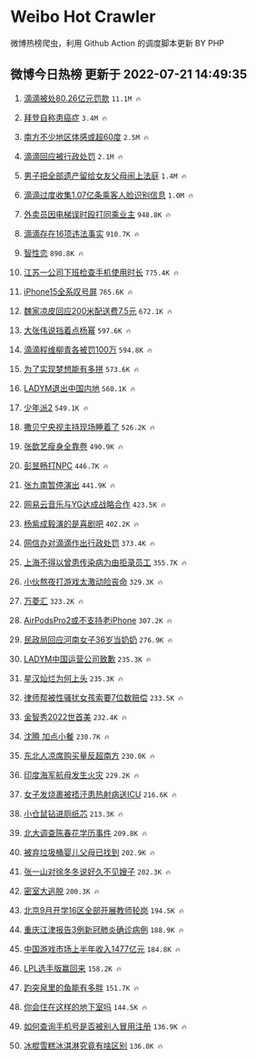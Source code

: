 # Weibo Hot Crawler 



微博热榜爬虫，利用 Github Action 的调度脚本更新 BY PHP 


## 微博今日热榜 更新于 2022-07-21 14:49:35 
1. [滴滴被处80.26亿元罚款](https://s.weibo.com/weibo?q=%23%E6%BB%B4%E6%BB%B4%E8%A2%AB%E5%A4%8480.26%E4%BA%BF%E5%85%83%E7%BD%9A%E6%AC%BE%23&Refer=top) `11.1M 🔥` 

1. [拜登自称患癌症](https://s.weibo.com/weibo?q=%23%E6%8B%9C%E7%99%BB%E8%87%AA%E7%A7%B0%E6%82%A3%E7%99%8C%E7%97%87%23&Refer=top) `3.4M 🔥` 

1. [南方不少地区体感或超60度](https://s.weibo.com/weibo?q=%23%E5%8D%97%E6%96%B9%E4%B8%8D%E5%B0%91%E5%9C%B0%E5%8C%BA%E4%BD%93%E6%84%9F%E6%88%96%E8%B6%8560%E5%BA%A6%23&Refer=top) `2.5M 🔥` 

1. [滴滴回应被行政处罚](https://s.weibo.com/weibo?q=%23%E6%BB%B4%E6%BB%B4%E5%9B%9E%E5%BA%94%E8%A2%AB%E8%A1%8C%E6%94%BF%E5%A4%84%E7%BD%9A%23&Refer=top) `2.1M 🔥` 

1. [男子把全部遗产留给女友父母闹上法庭](https://s.weibo.com/weibo?q=%23%E7%94%B7%E5%AD%90%E6%8A%8A%E5%85%A8%E9%83%A8%E9%81%97%E4%BA%A7%E7%95%99%E7%BB%99%E5%A5%B3%E5%8F%8B%E7%88%B6%E6%AF%8D%E9%97%B9%E4%B8%8A%E6%B3%95%E5%BA%AD%23&Refer=top) `1.4M 🔥` 

1. [滴滴过度收集1.07亿条乘客人脸识别信息](https://s.weibo.com/weibo?q=%23%E6%BB%B4%E6%BB%B4%E8%BF%87%E5%BA%A6%E6%94%B6%E9%9B%861.07%E4%BA%BF%E6%9D%A1%E4%B9%98%E5%AE%A2%E4%BA%BA%E8%84%B8%E8%AF%86%E5%88%AB%E4%BF%A1%E6%81%AF%23&Refer=top) `1.0M 🔥` 

1. [外卖员因电梯误时殴打同乘业主](https://s.weibo.com/weibo?q=%23%E5%A4%96%E5%8D%96%E5%91%98%E5%9B%A0%E7%94%B5%E6%A2%AF%E8%AF%AF%E6%97%B6%E6%AE%B4%E6%89%93%E5%90%8C%E4%B9%98%E4%B8%9A%E4%B8%BB%23&Refer=top) `948.8K 🔥` 

1. [滴滴存在16项违法事实](https://s.weibo.com/weibo?q=%23%E6%BB%B4%E6%BB%B4%E5%AD%98%E5%9C%A816%E9%A1%B9%E8%BF%9D%E6%B3%95%E4%BA%8B%E5%AE%9E%23&Refer=top) `910.7K 🔥` 

1. [智性恋](https://s.weibo.com/weibo?q=%23%E6%99%BA%E6%80%A7%E6%81%8B%23&Refer=top) `890.8K 🔥` 

1. [江苏一公司下班检查手机使用时长](https://s.weibo.com/weibo?q=%23%E6%B1%9F%E8%8B%8F%E4%B8%80%E5%85%AC%E5%8F%B8%E4%B8%8B%E7%8F%AD%E6%A3%80%E6%9F%A5%E6%89%8B%E6%9C%BA%E4%BD%BF%E7%94%A8%E6%97%B6%E9%95%BF%23&Refer=top) `775.4K 🔥` 

1. [iPhone15全系叹号屏](https://s.weibo.com/weibo?q=%23iPhone15%E5%85%A8%E7%B3%BB%E5%8F%B9%E5%8F%B7%E5%B1%8F%23&Refer=top) `765.6K 🔥` 

1. [魏家凉皮回应200米配送费7.5元](https://s.weibo.com/weibo?q=%23%E9%AD%8F%E5%AE%B6%E5%87%89%E7%9A%AE%E5%9B%9E%E5%BA%94200%E7%B1%B3%E9%85%8D%E9%80%81%E8%B4%B97.5%E5%85%83%23&Refer=top) `672.1K 🔥` 

1. [大张伟说挡着点杨幂](https://s.weibo.com/weibo?q=%23%E5%A4%A7%E5%BC%A0%E4%BC%9F%E8%AF%B4%E6%8C%A1%E7%9D%80%E7%82%B9%E6%9D%A8%E5%B9%82%23&Refer=top) `597.6K 🔥` 

1. [滴滴程维柳青各被罚100万](https://s.weibo.com/weibo?q=%23%E6%BB%B4%E6%BB%B4%E7%A8%8B%E7%BB%B4%E6%9F%B3%E9%9D%92%E5%90%84%E8%A2%AB%E7%BD%9A100%E4%B8%87%23&Refer=top) `594.8K 🔥` 

1. [为了实现梦想能有多拼](https://s.weibo.com/weibo?q=%23%E4%B8%BA%E4%BA%86%E5%AE%9E%E7%8E%B0%E6%A2%A6%E6%83%B3%E8%83%BD%E6%9C%89%E5%A4%9A%E6%8B%BC%23&Refer=top) `573.6K 🔥` 

1. [LADYM退出中国内地](https://s.weibo.com/weibo?q=%23LADYM%E9%80%80%E5%87%BA%E4%B8%AD%E5%9B%BD%E5%86%85%E5%9C%B0%23&Refer=top) `560.1K 🔥` 

1. [少年派2](https://s.weibo.com/weibo?q=%23%E5%B0%91%E5%B9%B4%E6%B4%BE2%23&Refer=top) `549.1K 🔥` 

1. [撒贝宁央视主持现场睡着了](https://s.weibo.com/weibo?q=%23%E6%92%92%E8%B4%9D%E5%AE%81%E5%A4%AE%E8%A7%86%E4%B8%BB%E6%8C%81%E7%8E%B0%E5%9C%BA%E7%9D%A1%E7%9D%80%E4%BA%86%23&Refer=top) `526.2K 🔥` 

1. [张歆艺瘦身全靠卷](https://s.weibo.com/weibo?q=%23%E5%BC%A0%E6%AD%86%E8%89%BA%E7%98%A6%E8%BA%AB%E5%85%A8%E9%9D%A0%E5%8D%B7%23&Refer=top) `490.9K 🔥` 

1. [彭昱畅打NPC](https://s.weibo.com/weibo?q=%23%E5%BD%AD%E6%98%B1%E7%95%85%E6%89%93NPC%23&Refer=top) `446.7K 🔥` 

1. [张九南暂停演出](https://s.weibo.com/weibo?q=%23%E5%BC%A0%E4%B9%9D%E5%8D%97%E6%9A%82%E5%81%9C%E6%BC%94%E5%87%BA%23&Refer=top) `441.9K 🔥` 

1. [网易云音乐与YG达成战略合作](https://s.weibo.com/weibo?q=%23%E7%BD%91%E6%98%93%E4%BA%91%E9%9F%B3%E4%B9%90%E4%B8%8EYG%E8%BE%BE%E6%88%90%E6%88%98%E7%95%A5%E5%90%88%E4%BD%9C%23&Refer=top) `423.5K 🔥` 

1. [杨紫成毅演的是喜剧吧](https://s.weibo.com/weibo?q=%23%E6%9D%A8%E7%B4%AB%E6%88%90%E6%AF%85%E6%BC%94%E7%9A%84%E6%98%AF%E5%96%9C%E5%89%A7%E5%90%A7%23&Refer=top) `402.2K 🔥` 

1. [网信办对滴滴作出行政处罚](https://s.weibo.com/weibo?q=%23%E7%BD%91%E4%BF%A1%E5%8A%9E%E5%AF%B9%E6%BB%B4%E6%BB%B4%E4%BD%9C%E5%87%BA%E8%A1%8C%E6%94%BF%E5%A4%84%E7%BD%9A%23&Refer=top) `373.4K 🔥` 

1. [上海不得以曾患传染病为由拒录员工](https://s.weibo.com/weibo?q=%23%E4%B8%8A%E6%B5%B7%E4%B8%8D%E5%BE%97%E4%BB%A5%E6%9B%BE%E6%82%A3%E4%BC%A0%E6%9F%93%E7%97%85%E4%B8%BA%E7%94%B1%E6%8B%92%E5%BD%95%E5%91%98%E5%B7%A5%23&Refer=top) `355.7K 🔥` 

1. [小伙熬夜打游戏太激动险丧命](https://s.weibo.com/weibo?q=%23%E5%B0%8F%E4%BC%99%E7%86%AC%E5%A4%9C%E6%89%93%E6%B8%B8%E6%88%8F%E5%A4%AA%E6%BF%80%E5%8A%A8%E9%99%A9%E4%B8%A7%E5%91%BD%23&Refer=top) `329.3K 🔥` 

1. [万菱汇](https://s.weibo.com/weibo?q=%E4%B8%87%E8%8F%B1%E6%B1%87&Refer=top) `323.2K 🔥` 

1. [AirPodsPro2或不支持老iPhone](https://s.weibo.com/weibo?q=%23AirPodsPro2%E6%88%96%E4%B8%8D%E6%94%AF%E6%8C%81%E8%80%81iPhone%23&Refer=top) `307.2K 🔥` 

1. [民政局回应河南女子36岁当奶奶](https://s.weibo.com/weibo?q=%23%E6%B0%91%E6%94%BF%E5%B1%80%E5%9B%9E%E5%BA%94%E6%B2%B3%E5%8D%97%E5%A5%B3%E5%AD%9036%E5%B2%81%E5%BD%93%E5%A5%B6%E5%A5%B6%23&Refer=top) `276.9K 🔥` 

1. [LADYM中国运营公司致歉](https://s.weibo.com/weibo?q=%23LADYM%E4%B8%AD%E5%9B%BD%E8%BF%90%E8%90%A5%E5%85%AC%E5%8F%B8%E8%87%B4%E6%AD%89%23&Refer=top) `235.3K 🔥` 

1. [星汉灿烂为何上头](https://s.weibo.com/weibo?q=%23%E6%98%9F%E6%B1%89%E7%81%BF%E7%83%82%E4%B8%BA%E4%BD%95%E4%B8%8A%E5%A4%B4%23&Refer=top) `235.3K 🔥` 

1. [律师帮被性骚扰女孩索要7位数赔偿](https://s.weibo.com/weibo?q=%23%E5%BE%8B%E5%B8%88%E5%B8%AE%E8%A2%AB%E6%80%A7%E9%AA%9A%E6%89%B0%E5%A5%B3%E5%AD%A9%E7%B4%A2%E8%A6%817%E4%BD%8D%E6%95%B0%E8%B5%94%E5%81%BF%23&Refer=top) `233.5K 🔥` 

1. [金智秀2022世首美](https://s.weibo.com/weibo?q=%23%E9%87%91%E6%99%BA%E7%A7%802022%E4%B8%96%E9%A6%96%E7%BE%8E%23&Refer=top) `232.4K 🔥` 

1. [沈腾 加点小餐](https://s.weibo.com/weibo?q=%E6%B2%88%E8%85%BE%20%E5%8A%A0%E7%82%B9%E5%B0%8F%E9%A4%90&Refer=top) `230.7K 🔥` 

1. [东北人凉席购买量反超南方](https://s.weibo.com/weibo?q=%23%E4%B8%9C%E5%8C%97%E4%BA%BA%E5%87%89%E5%B8%AD%E8%B4%AD%E4%B9%B0%E9%87%8F%E5%8F%8D%E8%B6%85%E5%8D%97%E6%96%B9%23&Refer=top) `230.0K 🔥` 

1. [印度海军航母发生火灾](https://s.weibo.com/weibo?q=%23%E5%8D%B0%E5%BA%A6%E6%B5%B7%E5%86%9B%E8%88%AA%E6%AF%8D%E5%8F%91%E7%94%9F%E7%81%AB%E7%81%BE%23&Refer=top) `229.2K 🔥` 

1. [女子发烧裹被捂汗患热射病送ICU](https://s.weibo.com/weibo?q=%23%E5%A5%B3%E5%AD%90%E5%8F%91%E7%83%A7%E8%A3%B9%E8%A2%AB%E6%8D%82%E6%B1%97%E6%82%A3%E7%83%AD%E5%B0%84%E7%97%85%E9%80%81ICU%23&Refer=top) `216.6K 🔥` 

1. [小仓鼠钻进厕纸芯](https://s.weibo.com/weibo?q=%23%E5%B0%8F%E4%BB%93%E9%BC%A0%E9%92%BB%E8%BF%9B%E5%8E%95%E7%BA%B8%E8%8A%AF%23&Refer=top) `213.3K 🔥` 

1. [北大调查陈春花学历事件](https://s.weibo.com/weibo?q=%23%E5%8C%97%E5%A4%A7%E8%B0%83%E6%9F%A5%E9%99%88%E6%98%A5%E8%8A%B1%E5%AD%A6%E5%8E%86%E4%BA%8B%E4%BB%B6%23&Refer=top) `209.8K 🔥` 

1. [被弃垃圾桶婴儿父母已找到](https://s.weibo.com/weibo?q=%23%E8%A2%AB%E5%BC%83%E5%9E%83%E5%9C%BE%E6%A1%B6%E5%A9%B4%E5%84%BF%E7%88%B6%E6%AF%8D%E5%B7%B2%E6%89%BE%E5%88%B0%23&Refer=top) `202.9K 🔥` 

1. [张一山对徐冬冬说好久不见嫂子](https://s.weibo.com/weibo?q=%23%E5%BC%A0%E4%B8%80%E5%B1%B1%E5%AF%B9%E5%BE%90%E5%86%AC%E5%86%AC%E8%AF%B4%E5%A5%BD%E4%B9%85%E4%B8%8D%E8%A7%81%E5%AB%82%E5%AD%90%23&Refer=top) `202.3K 🔥` 

1. [密室大逃脱](https://s.weibo.com/weibo?q=%E5%AF%86%E5%AE%A4%E5%A4%A7%E9%80%83%E8%84%B1&Refer=top) `200.3K 🔥` 

1. [北京9月开学16区全部开展教师轮岗](https://s.weibo.com/weibo?q=%23%E5%8C%97%E4%BA%AC9%E6%9C%88%E5%BC%80%E5%AD%A616%E5%8C%BA%E5%85%A8%E9%83%A8%E5%BC%80%E5%B1%95%E6%95%99%E5%B8%88%E8%BD%AE%E5%B2%97%23&Refer=top) `194.5K 🔥` 

1. [重庆江津报告3例新冠肺炎确诊病例](https://s.weibo.com/weibo?q=%23%E9%87%8D%E5%BA%86%E6%B1%9F%E6%B4%A5%E6%8A%A5%E5%91%8A3%E4%BE%8B%E6%96%B0%E5%86%A0%E8%82%BA%E7%82%8E%E7%A1%AE%E8%AF%8A%E7%97%85%E4%BE%8B%23&Refer=top) `188.9K 🔥` 

1. [中国游戏市场上半年收入1477亿元](https://s.weibo.com/weibo?q=%23%E4%B8%AD%E5%9B%BD%E6%B8%B8%E6%88%8F%E5%B8%82%E5%9C%BA%E4%B8%8A%E5%8D%8A%E5%B9%B4%E6%94%B6%E5%85%A51477%E4%BA%BF%E5%85%83%23&Refer=top) `184.8K 🔥` 

1. [LPL选手版赢回来](https://s.weibo.com/weibo?q=%23LPL%E9%80%89%E6%89%8B%E7%89%88%E8%B5%A2%E5%9B%9E%E6%9D%A5%23&Refer=top) `158.2K 🔥` 

1. [趵突泉里的鱼能有多胖](https://s.weibo.com/weibo?q=%23%E8%B6%B5%E7%AA%81%E6%B3%89%E9%87%8C%E7%9A%84%E9%B1%BC%E8%83%BD%E6%9C%89%E5%A4%9A%E8%83%96%23&Refer=top) `151.7K 🔥` 

1. [你会住在这样的地下室吗](https://s.weibo.com/weibo?q=%23%E4%BD%A0%E4%BC%9A%E4%BD%8F%E5%9C%A8%E8%BF%99%E6%A0%B7%E7%9A%84%E5%9C%B0%E4%B8%8B%E5%AE%A4%E5%90%97%23&Refer=top) `144.5K 🔥` 

1. [如何查询手机号是否被别人冒用注册](https://s.weibo.com/weibo?q=%23%E5%A6%82%E4%BD%95%E6%9F%A5%E8%AF%A2%E6%89%8B%E6%9C%BA%E5%8F%B7%E6%98%AF%E5%90%A6%E8%A2%AB%E5%88%AB%E4%BA%BA%E5%86%92%E7%94%A8%E6%B3%A8%E5%86%8C%23&Refer=top) `136.9K 🔥` 

1. [冰棍雪糕冰淇淋究竟有啥区别](https://s.weibo.com/weibo?q=%23%E5%86%B0%E6%A3%8D%E9%9B%AA%E7%B3%95%E5%86%B0%E6%B7%87%E6%B7%8B%E7%A9%B6%E7%AB%9F%E6%9C%89%E5%95%A5%E5%8C%BA%E5%88%AB%23&Refer=top) `136.0K 🔥` 

